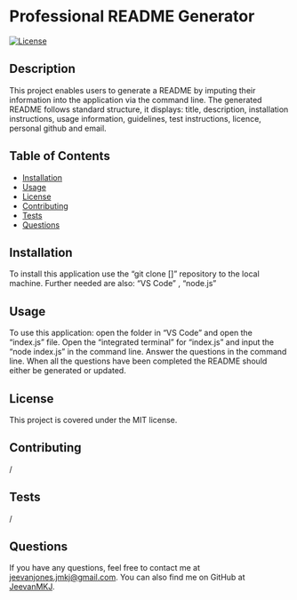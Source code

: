 # Professional README Generator
[![License](https://img.shields.io/badge/License-MIT-blue.svg)](https://opensource.org/licenses/mit)

## Description
This project enables users to generate a README by imputing their information into the application via the command line. The generated README follows standard structure, it displays: title, description, installation instructions, usage information, guidelines, test instructions, licence, personal github and email. 

## Table of Contents
- [Installation](#installation)
- [Usage](#usage)
- [License](#license)
- [Contributing](#contributing)
- [Tests](#tests)
- [Questions](#questions)

## Installation
To install this application use the “git clone []” repository to the local machine. Further needed are also: “VS Code” , “node.js”

## Usage
To use this application: open the folder in “VS Code” and open the “index.js” file. Open the “integrated terminal” for “index.js” and input the “node index.js” in the command line. Answer the questions in the command line. When all the questions have been completed the README should either be generated or updated. 

## License
This project is covered under the MIT license.

## Contributing
/

## Tests
/

## Questions
If you have any questions, feel free to contact me at jeevanjones.jmkj@gmail.com.
You can also find me on GitHub at [JeevanMKJ](https://github.com/JeevanMKJ).